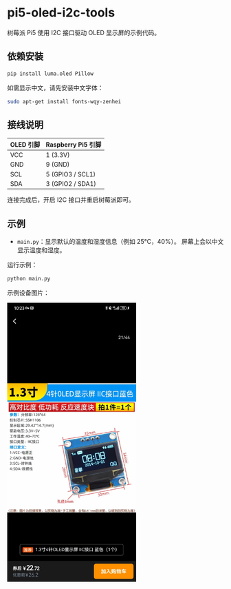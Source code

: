 # pi5-oled-i2c-tools

树莓派 Pi5 使用 I2C 接口驱动 OLED 显示屏的示例代码。

## 依赖安装

```bash
pip install luma.oled Pillow
```

如需显示中文，请先安装中文字体：

```bash
sudo apt-get install fonts-wqy-zenhei
```

## 接线说明

| OLED 引脚 | Raspberry Pi5 引脚 |
|-----------|-------------------|
| VCC       | 1 (3.3V)          |
| GND       | 9 (GND)           |
| SCL       | 5 (GPIO3 / SCL1)  |
| SDA       | 3 (GPIO2 / SDA1)  |
连接完成后，开启 I2C 接口并重启树莓派即可。

## 示例

- `main.py`：显示默认的温度和湿度信息（例如 25°C，40%）。 屏幕上会以中文显示温度和湿度。

运行示例：

```bash
python main.py
```

示例设备图片：

<img src="doc/device.jpg" alt="Device" width="300" />

